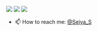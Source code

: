 ![](https://github-profile-summary-cards.vercel.app/api/cards/profile-details?username=seiya0412&theme=monokai)
![](https://github-profile-summary-cards.vercel.app/api/cards/repos-per-language?username=seiya0412&theme=monokai) ![](https://github-profile-summary-cards.vercel.app/api/cards/stats?username=seiya0412&theme=monokai)

- 📫 How to reach me: [@Seiya_S](https://twitter.com/Seiya_S)

<!--
**seiya0412/seiya0412** is a ✨ _special_ ✨ repository because its `README.md` (this file) appears on your GitHub profile.

Here are some ideas to get you started:

- 🔭 I’m currently working on ...
- 🌱 I’m currently learning ...
- 👯 I’m looking to collaborate on ...
- 🤔 I’m looking for help with ...
- 💬 Ask me about ...
- 📫 How to reach me: ...
- 😄 Pronouns: ...
- ⚡ Fun fact: ...
-->
